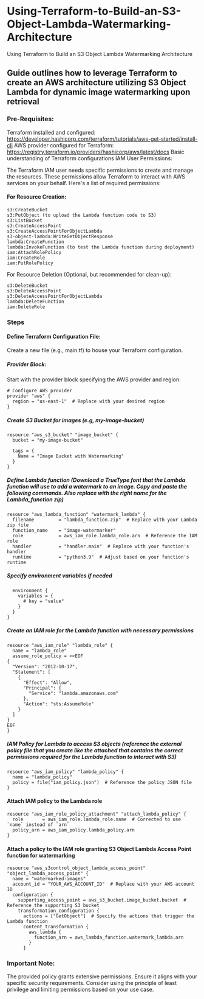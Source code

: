 # Using-Terraform-to-Build-an-S3-Object-Lambda-Watermarking-Architecture
Using Terraform to Build an S3 Object Lambda Watermarking Architecture

## Guide outlines how to leverage Terraform to create an AWS architecture utilizing S3 Object Lambda for dynamic image watermarking upon retrieval

### Pre-Requisites:

Terraform installed and configured: https://developer.hashicorp.com/terraform/tutorials/aws-get-started/install-cli
AWS provider configured for Terraform: https://registry.terraform.io/providers/hashicorp/aws/latest/docs
Basic understanding of Terraform configurations
IAM User Permissions:

The Terraform IAM user needs specific permissions to create and manage the resources. These permissions allow Terraform to interact with AWS services on your behalf. Here's a list of required permissions:

#### For Resource Creation:

```
s3:CreateBucket
s3:PutObject (to upload the Lambda function code to S3)
s3:ListBucket
s3:CreateAccessPoint
s3:CreateAccessPointForObjectLambda
s3-object-lambda:WriteGetObjectResponse
lambda:CreateFunction
lambda:InvokeFunction (to test the Lambda function during deployment)
iam:AttachRolePolicy
iam:CreateRole
iam:PutRolePolicy
```
For Resource Deletion (Optional, but recommended for clean-up):
```
s3:DeleteBucket
s3:DeleteAccessPoint
s3:DeleteAccessPointForObjectLambda
lambda:DeleteFunction
iam:DeleteRole
```
### Steps
#### Define Terraform Configuration File:
Create a new file (e.g., main.tf) to house your Terraform configuration.

##### Provider Block:
Start with the provider block specifying the AWS provider and region:
```
# Configure AWS provider
provider "aws" {
  region = "us-east-1"  # Replace with your desired region
}
```

##### Create S3 Bucket for images (e.g, my-image-bucket)
```
resource "aws_s3_bucket" "image_bucket" {
  bucket = "my-image-bucket"

  tags = {
    Name = "Image Bucket with Watermarking"
  }
}
```

##### Define Lambda function (Download a TrueType font that the Lambda function will use to add a watermark to an image. Copy and paste the following commands. Also replace with the right name for the Lambda_function zip)
```
resource "aws_lambda_function" "watermark_lambda" {
  filename         = "lambda_function.zip"  # Replace with your Lambda zip file
  function_name    = "image-watermarker"
  role             = aws_iam_role.lambda_role.arn  # Reference the IAM role
  handler          = "handler.main"  # Replace with your function's handler
  runtime          = "python3.9"  # Adjust based on your function's runtime
```

##### Specify environment variables if needed
```
  environment {
    variables = {
      # key = "value"
    }
  }
}
```

##### Create an IAM role for the Lambda function with necessary permissions
```
resource "aws_iam_role" "lambda_role" {
  name = "lambda_role"
  assume_role_policy = <<EOF
{
  "Version": "2012-10-17",
  "Statement": [
    {
      "Effect": "Allow",
      "Principal": {
        "Service": "lambda.amazonaws.com"
      },
      "Action": "sts:AssumeRole"
    }
  ]
}
EOF
}
```

##### IAM Policy for Lambda to access S3 objects (reference the external policy file that you create like the attached that contains the correct permissions required for the Lambda function to interact with S3)
```
resource "aws_iam_policy" "lambda_policy" {
  name = "lambda_policy"
  policy = file("iam_policy.json")  # Reference the policy JSON file
}
```

#### Attach IAM policy to the Lambda role
```
resource "aws_iam_role_policy_attachment" "attach_lambda_policy" {
  role       = aws_iam_role.lambda_role.name  # Corrected to use `name` instead of `arn`
  policy_arn = aws_iam_policy.lambda_policy.arn
}
```

#### Attach a policy to the IAM role granting S3 Object Lambda Access Point function for watermarking 
```
resource "aws_s3control_object_lambda_access_point" "object_lambda_access_point" {
  name = "watermarked-images"
  account_id = "YOUR_AWS_ACCOUNT_ID"  # Replace with your AWS account ID
  configuration {
    supporting_access_point = aws_s3_bucket.image_bucket.bucket  # Reference the supporting S3 bucket
    transformation_configuration {
      actions = ["GetObject"]  # Specify the actions that trigger the Lambda function
      content_transformation {
        aws_lambda {
          function_arn = aws_lambda_function.watermark_lambda.arn
        }
      }
  ```

### Important Note:
The provided policy grants extensive permissions. Ensure it aligns with your specific security requirements. Consider using the principle of least privilege and limiting permissions based on your use case.
